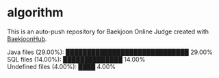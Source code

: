 # algorithm

This is an auto-push repository for Baekjoon Online Judge created with [BaekjoonHub](https://github.com/BaekjoonHub/BaekjoonHub).

<!-- file_counts_start -->
Java files (29.00%): █████████████████████████████ 29.00%<br/>SQL files (14.00%): ██████████████ 14.00%<br/>Undefined files (4.00%): ████ 4.00%
<!-- file_counts_end -->
